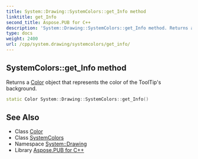 ```yaml
---
title: System::Drawing::SystemColors::get_Info method
linktitle: get_Info
second_title: Aspose.PUB for C++
description: 'System::Drawing::SystemColors::get_Info method. Returns a Color object that represents the color of the ToolTip''s background in C++.'
type: docs
weight: 2400
url: /cpp/system.drawing/systemcolors/get_info/
---
```

## SystemColors::get_Info method


Returns a [Color](../../color/) object that represents the color of the ToolTip's background.

```cpp
static Color System::Drawing::SystemColors::get_Info()
```

## See Also

* Class [Color](../../color/)
* Class [SystemColors](../)
* Namespace [System::Drawing](../../)
* Library [Aspose.PUB for C++](../../../)
